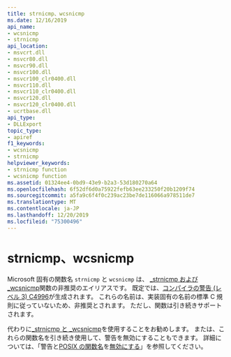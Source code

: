 ```yaml
---
title: strnicmp、wcsnicmp
ms.date: 12/16/2019
api_name:
- wcsnicmp
- strnicmp
api_location:
- msvcrt.dll
- msvcr80.dll
- msvcr90.dll
- msvcr100.dll
- msvcr100_clr0400.dll
- msvcr110.dll
- msvcr110_clr0400.dll
- msvcr120.dll
- msvcr120_clr0400.dll
- ucrtbase.dll
api_type:
- DLLExport
topic_type:
- apiref
f1_keywords:
- wcsnicmp
- strnicmp
helpviewer_keywords:
- strnicmp function
- wcsnicmp function
ms.assetid: 01324ee4-0bd9-43e9-b2a3-53d180270a64
ms.openlocfilehash: 6f52df6d0a75922fefb63ee233250f20b1209f74
ms.sourcegitcommit: a5fa9c6f4f0c239ac23be7de116066a978511de7
ms.translationtype: MT
ms.contentlocale: ja-JP
ms.lasthandoff: 12/20/2019
ms.locfileid: "75300496"
---
```

# <a name="strnicmp-wcsnicmp"></a>strnicmp、wcsnicmp

Microsoft 固有の関数名 `strnicmp` と `wcsnicmp` は、 [_strnicmp および _wcsnicmp](strnicmp-wcsnicmp-mbsnicmp-strnicmp-l-wcsnicmp-l-mbsnicmp-l.md)関数の非推奨のエイリアスです。 既定では、[コンパイラの警告 (レベル 3) C4996](../../error-messages/compiler-warnings/compiler-warning-level-3-c4996.md)が生成されます。 これらの名前は、実装固有の名前の標準 C 規則に従っていないため、非推奨とされます。 ただし、関数は引き続きサポートされます。

代わりに[_strnicmp と _wcsnicmp](strnicmp-wcsnicmp-mbsnicmp-strnicmp-l-wcsnicmp-l-mbsnicmp-l.md)を使用することをお勧めします。 または、これらの関数名を引き続き使用して、警告を無効にすることもできます。 詳細については、「警告と[POSIX の関数名](../../error-messages/compiler-warnings/compiler-warning-level-3-c4996.md#posix-function-names)を[無効にする](../../error-messages/compiler-warnings/compiler-warning-level-3-c4996.md#turn-off-the-warning)」を参照してください。
